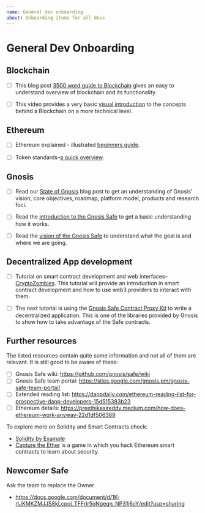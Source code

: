 ```yaml
---
name: General dev onboarding
about: Onboarding items for all devs
---
```


# General Dev Onboarding

## Blockchain
- [ ] This blog post [3500 word guide to Blockchain](https://thenextweb.com/contributors/2017/11/01/ultimate-3500-word-plain-english-guide-blockchain/) gives an easy to understand
overview of blockchain and its functionality.

- [ ] This video provides a very basic [visual introduction](https://www.youtube.com/watch?v=_160oMzblY8) to the concepts behind a
Blockchain on a more technical level.


## Ethereum
- [ ] Ethereum explained - illustrated [beginners guide](https://www.upfolio.com/ultimate-ethereum-guide).

- [ ] Token standards–[a quick overview](https://medium.com/@brenn.a.hill/noobs-guide-to-understanding-erc-20-vs-erc-721-tokens-d7f5657a4ee7).

## Gnosis

- [ ] Read our [State of Gnosis](https://blog.gnosis.pm/the-state-of-gnosis-8cb9f49e3533) blog post to get an understanding of Gnosis’ vision, core
objectives, roadmap, platform model, products and research foci.

- [ ] Read the [introduction to the Gnosis Safe](https://docs.gnosis.io/safe/docs/intro_assets/) to get a basic understanding how it works.

- [ ] Read the [vision of the Gnosis Safe](https://docs.google.com/document/d/1QPCFPHezlbA2OawSJJo5AkwNLyWaYb9UZb2_yc4bVjw/edit) to understand what the goal is and where we are going.

## Decentralized App development

- [ ] Tutorial on smart contract development and web interfaces–[CryptoZombies](https://cryptozombies.io/en/course).
This tutorial will provide an introduction in smart contract development and how to use web3 providers to interact with them.

- [ ] The next tutorial is using the [Gnosis Safe Contract Proxy Kit](https://docs.gnosis.io/safe/docs/cpktutorial1/) to write a decentralized application.
This is one of the libraries provided by Gnosis to show how to take advantage of the Safe contracts.

## Further resources
The listed resources contain quite some information and not all of them are relevant. It is still good to be aware of these:
- [ ] Gnosis Safe wiki: https://github.com/gnosis/safe/wiki
- [ ] Gnosis Safe team portal: https://sites.google.com/gnosis.pm/gnosis-safe-team-portal/
- [ ] Extended reading list: https://dappdaily.com/ethereum-reading-list-for-prospective-dapp-developers-15d515383b23
- [ ] Ethereum details: https://preethikasireddy.medium.com/how-does-ethereum-work-anyway-22d1df506369

To explore more on Solidity and Smart Contracts check:
- [Solidity by Example](https://solidity-by-example.org/)
- [Capture the Ether](https://capturetheether.com/) is a game in which you hack Ethereum smart contracts to learn about security.

## Newcomer Safe
Ask the team to replace the Owner
- https://docs.google.com/document/d/1K-rlJKMKZMJJS8kLcpoj_TFFrIr5qNgegn_NP31j6cY/edit?usp=sharing

